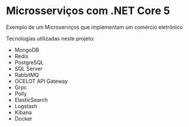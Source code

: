 # Microsserviços com .NET Core 5

Exemplo de um Microserviços que implementam um comércio eletrônico

Tecnologias utilizadas neste projeto: 

- MongoDB 
- Redis 
- PostgreSQL 
- SQL Server 
- RabbitMQ 
- OCELOT API Gateway 
- Grpc 
- Polly 
- ElasticSearch 
- Logstash 
- Kibana 
- Docker
